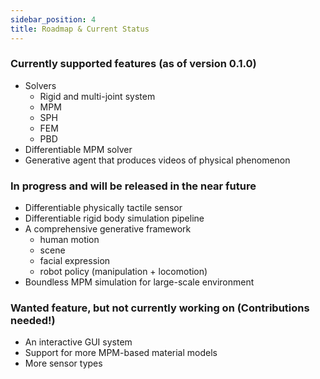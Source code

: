 ```yaml
---
sidebar_position: 4
title: Roadmap & Current Status
---
```


### Currently supported features (as of version 0.1.0)
- Solvers
    - Rigid and multi-joint system
    - MPM
    - SPH
    - FEM
    - PBD
- Differentiable MPM solver
- Generative agent that produces videos of physical phenomenon

### In progress and will be released in the near future
- Differentiable physically tactile sensor
- Differentiable rigid body simulation pipeline
- A comprehensive generative framework
    - human motion
    - scene
    - facial expression
    - robot policy (manipulation + locomotion)
- Boundless MPM simulation for large-scale environment

### Wanted feature, but not currently working on (Contributions needed!)
- An interactive GUI system
- Support for more MPM-based material models
- More sensor types
